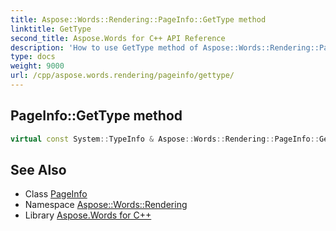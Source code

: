 ```yaml
---
title: Aspose::Words::Rendering::PageInfo::GetType method
linktitle: GetType
second_title: Aspose.Words for C++ API Reference
description: 'How to use GetType method of Aspose::Words::Rendering::PageInfo class in C++.'
type: docs
weight: 9000
url: /cpp/aspose.words.rendering/pageinfo/gettype/
---
```

## PageInfo::GetType method




```cpp
virtual const System::TypeInfo & Aspose::Words::Rendering::PageInfo::GetType() const override
```

## See Also

* Class [PageInfo](../)
* Namespace [Aspose::Words::Rendering](../../)
* Library [Aspose.Words for C++](../../../)
